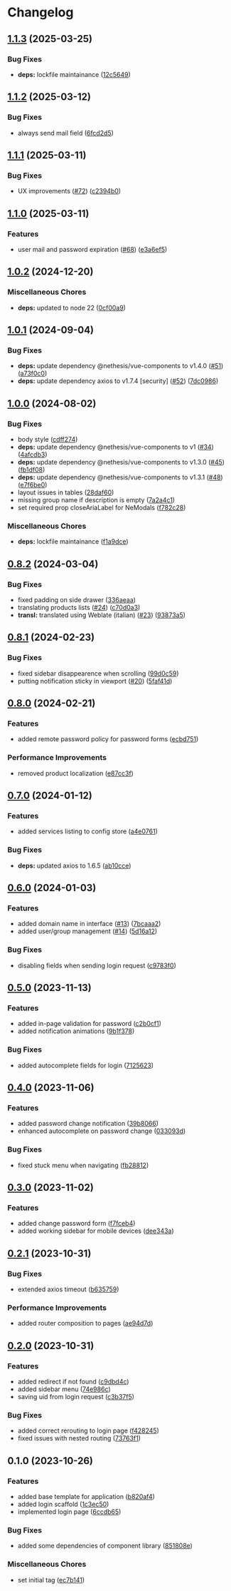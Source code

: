 # Changelog

## [1.1.3](https://github.com/NethServer/ns8-user-manager/compare/v1.1.2...v1.1.3) (2025-03-25)


### Bug Fixes

* **deps:** lockfile maintainance ([12c5649](https://github.com/NethServer/ns8-user-manager/commit/12c5649cda3bf4269fbcd79abb546f49b4ade3a1))

## [1.1.2](https://github.com/NethServer/ns8-user-manager/compare/v1.1.1...v1.1.2) (2025-03-12)


### Bug Fixes

* always send mail field ([6fcd2d5](https://github.com/NethServer/ns8-user-manager/commit/6fcd2d5199fdf30b9ac0f78050ba8a89767cc2a8))

## [1.1.1](https://github.com/NethServer/ns8-user-manager/compare/v1.1.0...v1.1.1) (2025-03-11)


### Bug Fixes

* UX improvements ([#72](https://github.com/NethServer/ns8-user-manager/issues/72)) ([c2394b0](https://github.com/NethServer/ns8-user-manager/commit/c2394b0ff39b62f94c25ef1a34f54ecab5b2b2ec))

## [1.1.0](https://github.com/NethServer/ns8-user-manager/compare/v1.0.2...v1.1.0) (2025-03-11)


### Features

* user mail and password expiration ([#68](https://github.com/NethServer/ns8-user-manager/issues/68)) ([e3a6ef5](https://github.com/NethServer/ns8-user-manager/commit/e3a6ef55131f5f44c0b6d51fd5e8523f44e4197c))

## [1.0.2](https://github.com/NethServer/ns8-user-manager/compare/v1.0.1...v1.0.2) (2024-12-20)


### Miscellaneous Chores

* **deps:** updated to node 22 ([0cf00a9](https://github.com/NethServer/ns8-user-manager/commit/0cf00a9f514fc4223565f2c792d1b68343545e24))

## [1.0.1](https://github.com/NethServer/ns8-user-manager/compare/v1.0.0...v1.0.1) (2024-09-04)


### Bug Fixes

* **deps:** update dependency @nethesis/vue-components to v1.4.0 ([#51](https://github.com/NethServer/ns8-user-manager/issues/51)) ([a73f0c0](https://github.com/NethServer/ns8-user-manager/commit/a73f0c04d431a158676a360900db28308c4c5b7a))
* **deps:** update dependency axios to v1.7.4 [security] ([#52](https://github.com/NethServer/ns8-user-manager/issues/52)) ([7dc0986](https://github.com/NethServer/ns8-user-manager/commit/7dc09862f3b2f92638d9d94e02ec2a041497e70e))

## [1.0.0](https://github.com/NethServer/ns8-user-manager/compare/v0.8.2...v1.0.0) (2024-08-02)


### Bug Fixes

* body style ([cdff274](https://github.com/NethServer/ns8-user-manager/commit/cdff274c062b31a004a1959db768a7ffff03807d))
* **deps:** update dependency @nethesis/vue-components to v1 ([#34](https://github.com/NethServer/ns8-user-manager/issues/34)) ([4afcdb3](https://github.com/NethServer/ns8-user-manager/commit/4afcdb30cf5fa13a60e88da7e53f32670b866834))
* **deps:** update dependency @nethesis/vue-components to v1.3.0 ([#45](https://github.com/NethServer/ns8-user-manager/issues/45)) ([fb1df08](https://github.com/NethServer/ns8-user-manager/commit/fb1df08986b12b9fb989a395e4e67c19adc3460c))
* **deps:** update dependency @nethesis/vue-components to v1.3.1 ([#48](https://github.com/NethServer/ns8-user-manager/issues/48)) ([e7f6be0](https://github.com/NethServer/ns8-user-manager/commit/e7f6be0b4d1a7f083c024153a8f50dee595d1172))
* layout issues in tables ([28daf60](https://github.com/NethServer/ns8-user-manager/commit/28daf60b6662e166660723646aa375b0b4aec447))
* missing group name if description is empty ([7a2a4c1](https://github.com/NethServer/ns8-user-manager/commit/7a2a4c1c137369a9e068e46379dc5f85550c6981))
* set required prop closeAriaLabel for NeModals ([f782c28](https://github.com/NethServer/ns8-user-manager/commit/f782c285dd96efcc2cbb20f8be5f3fc15547a8a1))


### Miscellaneous Chores

* **deps:** lockfile maintainance ([f1a9dce](https://github.com/NethServer/ns8-user-manager/commit/f1a9dce00b68e48897dc3832399f875233cc53fa))

## [0.8.2](https://github.com/NethServer/ns8-user-manager/compare/v0.8.1...v0.8.2) (2024-03-04)


### Bug Fixes

* fixed padding on side drawer ([336aeaa](https://github.com/NethServer/ns8-user-manager/commit/336aeaa1c93832df6307563cd597d98717d1e6bb))
* translating products lists ([#24](https://github.com/NethServer/ns8-user-manager/issues/24)) ([c70d0a3](https://github.com/NethServer/ns8-user-manager/commit/c70d0a30d1574d6251d892a6296393d231d32438))
* **transl:** translated using Weblate (italian) ([#23](https://github.com/NethServer/ns8-user-manager/issues/23)) ([93873a5](https://github.com/NethServer/ns8-user-manager/commit/93873a5cbba0db79c2ce477d74fd00d12c566a6b))

## [0.8.1](https://github.com/NethServer/ns8-user-manager/compare/v0.8.0...v0.8.1) (2024-02-23)


### Bug Fixes

* fixed sidebar disappearence when scrolling ([99d0c59](https://github.com/NethServer/ns8-user-manager/commit/99d0c590e3b7fd2f2f374f0f2a014ff5623da534))
* putting notification sticky in viewport ([#20](https://github.com/NethServer/ns8-user-manager/issues/20)) ([5faf41d](https://github.com/NethServer/ns8-user-manager/commit/5faf41de96a3f6ac87834858ea2ac5b976f2963d))

## [0.8.0](https://github.com/NethServer/ns8-user-manager/compare/v0.7.0...v0.8.0) (2024-02-21)


### Features

* added remote password policy for password forms ([ecbd751](https://github.com/NethServer/ns8-user-manager/commit/ecbd751bf2774e156296790ebeb20b3001958458))


### Performance Improvements

* removed product localization ([e87cc3f](https://github.com/NethServer/ns8-user-manager/commit/e87cc3f96889f3f5a93f7c8e3511e615c52c4055))

## [0.7.0](https://github.com/NethServer/ns8-user-manager/compare/v0.6.0...v0.7.0) (2024-01-12)


### Features

* added services listing to config store ([a4e0761](https://github.com/NethServer/ns8-user-manager/commit/a4e076176cf11519e0118171dcda8b8b43e4a0bf))


### Bug Fixes

* **deps:** updated axios to 1.6.5 ([ab10cce](https://github.com/NethServer/ns8-user-manager/commit/ab10cced0f9829a191729e2885bea4e3b7c6ca0d))

## [0.6.0](https://github.com/NethServer/ns8-user-manager/compare/v0.5.0...v0.6.0) (2024-01-03)


### Features

* added domain name in interface ([#13](https://github.com/NethServer/ns8-user-manager/issues/13)) ([7bcaaa2](https://github.com/NethServer/ns8-user-manager/commit/7bcaaa216324a82e3103d4d46721b9be9aaf6c04))
* added user/group management ([#14](https://github.com/NethServer/ns8-user-manager/issues/14)) ([5d16a12](https://github.com/NethServer/ns8-user-manager/commit/5d16a123752bf323fcfd49872dbf0b35ed53c918))


### Bug Fixes

* disabling fields when sending login request ([c9783f0](https://github.com/NethServer/ns8-user-manager/commit/c9783f00cb4e89b10e4fe8f95eebbaeab85557ae))

## [0.5.0](https://github.com/NethServer/ns8-user-manager/compare/v0.4.0...v0.5.0) (2023-11-13)


### Features

* added in-page validation for password ([c2b0cf1](https://github.com/NethServer/ns8-user-manager/commit/c2b0cf1d9be6cd752984f57878dde69b8606ed3c))
* added notification animations ([9b1f378](https://github.com/NethServer/ns8-user-manager/commit/9b1f378c10566665390cccd9bc93e72a0fedad46))


### Bug Fixes

* added autocomplete fields for login ([7125623](https://github.com/NethServer/ns8-user-manager/commit/712562388edcd1a6ae459d5df31c266f2a6167fe))

## [0.4.0](https://github.com/NethServer/ns8-user-manager/compare/v0.3.0...v0.4.0) (2023-11-06)


### Features

* added password change notification ([39b8066](https://github.com/NethServer/ns8-user-manager/commit/39b80668320cb1ac2f06deedfd9c32e7a42f83c7))
* enhanced autocomplete on password change ([033093d](https://github.com/NethServer/ns8-user-manager/commit/033093dece8362cca3e0649652823c96c5f9ec98))


### Bug Fixes

* fixed stuck menu when navigating ([fb28812](https://github.com/NethServer/ns8-user-manager/commit/fb2881262ea986f615b79e14b8f8fda74e260ddb))

## [0.3.0](https://github.com/NethServer/ns8-user-manager/compare/v0.2.1...v0.3.0) (2023-11-02)


### Features

* added change password form ([f7fceb4](https://github.com/NethServer/ns8-user-manager/commit/f7fceb43746244170ce40fae7e2e8de20fda1709))
* added working sidebar for mobile devices ([dee343a](https://github.com/NethServer/ns8-user-manager/commit/dee343a55ca175199616ba164b38fe442a130d26))

## [0.2.1](https://github.com/NethServer/ns8-user-manager/compare/v0.2.0...v0.2.1) (2023-10-31)


### Bug Fixes

* extended axios timeout ([b635759](https://github.com/NethServer/ns8-user-manager/commit/b635759d2e86525b1e584d6653a5a2d6af9b9cf9))


### Performance Improvements

* added router composition to pages ([ae94d7d](https://github.com/NethServer/ns8-user-manager/commit/ae94d7dd7b802c70f773e0f1201cc7a35e3a63ad))

## [0.2.0](https://github.com/NethServer/ns8-user-manager/compare/v0.1.0...v0.2.0) (2023-10-31)


### Features

* added redirect if not found ([c9dbd4c](https://github.com/NethServer/ns8-user-manager/commit/c9dbd4c8273d96bbd687360391febd9973f32c97))
* added sidebar menu ([74e986c](https://github.com/NethServer/ns8-user-manager/commit/74e986c9d86db73fc170c17dc0ea6c1c5d678daf))
* saving uid from login request ([c3b37f5](https://github.com/NethServer/ns8-user-manager/commit/c3b37f5d052a5098bdac05af3304428abfb6b07f))


### Bug Fixes

* added correct rerouting to login page ([f428245](https://github.com/NethServer/ns8-user-manager/commit/f4282450c478c2382aa362110b2d464595af8f3e))
* fixed issues with nested routing ([73763f1](https://github.com/NethServer/ns8-user-manager/commit/73763f1ca0318ef778488c00a8e96bcbfeaff2c7))

## 0.1.0 (2023-10-26)


### Features

* added base template for application ([b820af4](https://github.com/Tbaile/ns8-user-manager/commit/b820af4192c6f335e4e8a1ad63de39ef08fc2419))
* added login scaffold ([1c3ec50](https://github.com/Tbaile/ns8-user-manager/commit/1c3ec5008468549e84fa8e791bdcbf6083919d0e))
* implemented login page ([6ccdb65](https://github.com/Tbaile/ns8-user-manager/commit/6ccdb6594ff390e7a5614b85e9cb453f6c6f7850))


### Bug Fixes

* added some dependencies of component library ([851808e](https://github.com/Tbaile/ns8-user-manager/commit/851808ed63bdb359611a04f2d62c03f7c3920b09))


### Miscellaneous Chores

* set initial tag ([ec7b141](https://github.com/Tbaile/ns8-user-manager/commit/ec7b14118f9e6abbc909d6825c9ebcf261c0a9d0))
